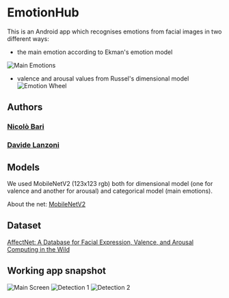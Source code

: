 # EmotionHub

This is an Android app which recognises emotions from facial images in two different ways:
- the main emotion according to Ekman's emotion model

![Main Emotions](/Bari-Lanzoni/Images/Emotions7.jpg)

- valence and arousal values from Russel's dimensional model
![Emotion Wheel](/Bari-Lanzoni/The-2-D-Emotion-Wheel.png)

## Authors

### [Nicolò Bari](https://github.com/nicobari30)

### [Davide Lanzoni](https://github.com/Lanzo98)

## Models

We used MobileNetV2 (123x123 rgb) both for dimensional model (one for valence and another for arousal) and categorical model (main emotions).

About the net: [MobileNetV2](https://arxiv.org/abs/1801.04381)


## Dataset

[AffectNet: A Database for Facial Expression, Valence, and Arousal Computing in the Wild](http://mohammadmahoor.com/affectnet/)

## Working app snapshot

![Main Screen](/Bari-Lanzoni/Images/MainScreen.png)
![Detection 1](/Bari-Lanzoni/Images/Detection1.png)
![Detection 2](/Bari-Lanzoni/Images/Detection2.png)
